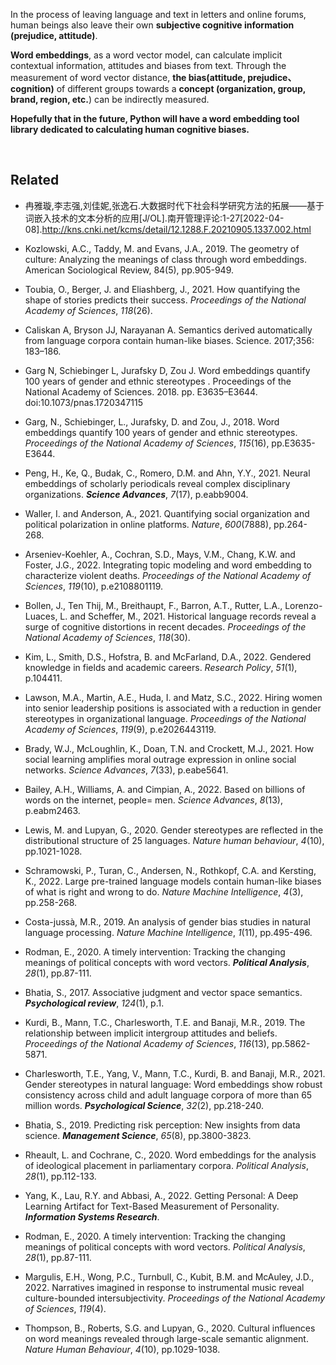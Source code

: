 In the process of leaving language and text in letters and online forums, human beings also leave their own **subjective cognitive information (prejudice, attitude)**.

**Word embeddings**, as a word vector model,  can calculate implicit contextual information, attitudes and biases from text. Through the measurement of word vector distance, **the bias(attitude, prejudice、cognition)** of different groups towards a **concept (organization, group, brand, region, etc.**) can be indirectly measured.

**Hopefully that in the future, Python will have a word embedding tool library dedicated to calculating human cognitive biases.**



<br>

## Related
- 冉雅璇,李志强,刘佳妮,张逸石.大数据时代下社会科学研究方法的拓展——基于词嵌入技术的文本分析的应用[J/OL].南开管理评论:1-27[2022-04-08].http://kns.cnki.net/kcms/detail/12.1288.F.20210905.1337.002.html

- Kozlowski, A.C., Taddy, M. and Evans, J.A., 2019. The geometry of culture: Analyzing the meanings of class through word embeddings. American Sociological Review, 84(5), pp.905-949.

- Toubia, O., Berger, J. and Eliashberg, J., 2021. How quantifying the shape of stories predicts their success. *Proceedings of the National Academy of Sciences*, *118*(26).

- Caliskan A, Bryson JJ, Narayanan A. Semantics derived automatically from language corpora contain human-like biases. Science. 2017;356: 183–186.

- Garg N, Schiebinger L, Jurafsky D, Zou J. Word embeddings quantify 100 years of gender and ethnic stereotypes . Proceedings of the National Academy of Sciences. 2018. pp. E3635–E3644. doi:10.1073/pnas.1720347115

- Garg, N., Schiebinger, L., Jurafsky, D. and Zou, J., 2018. Word embeddings quantify 100 years of gender and ethnic stereotypes. *Proceedings of the National Academy of Sciences*, *115*(16), pp.E3635-E3644.

- Peng, H., Ke, Q., Budak, C., Romero, D.M. and Ahn, Y.Y., 2021. Neural embeddings of scholarly periodicals reveal complex disciplinary organizations. ***Science Advances***, *7*(17), p.eabb9004.

- Waller, I. and Anderson, A., 2021. Quantifying social organization and political polarization in online platforms. *Nature*, *600*(7888), pp.264-268.

- Arseniev-Koehler, A., Cochran, S.D., Mays, V.M., Chang, K.W. and Foster, J.G., 2022. Integrating topic modeling and word embedding to characterize violent deaths. *Proceedings of the National Academy of Sciences*, *119*(10), p.e2108801119.

- Bollen, J., Ten Thij, M., Breithaupt, F., Barron, A.T., Rutter, L.A., Lorenzo-Luaces, L. and Scheffer, M., 2021. Historical language records reveal a surge of cognitive distortions in recent decades. *Proceedings of the National Academy of Sciences*, *118*(30).

- Kim, L., Smith, D.S., Hofstra, B. and McFarland, D.A., 2022. Gendered knowledge in fields and academic careers. *Research Policy*, *51*(1), p.104411.

- Lawson, M.A., Martin, A.E., Huda, I. and Matz, S.C., 2022. Hiring women into senior leadership positions is associated with a reduction in gender stereotypes in organizational language. *Proceedings of the National Academy of Sciences*, *119*(9), p.e2026443119.

- Brady, W.J., McLoughlin, K., Doan, T.N. and Crockett, M.J., 2021. How social learning amplifies moral outrage expression in online social networks. *Science Advances*, *7*(33), p.eabe5641.

- Bailey, A.H., Williams, A. and Cimpian, A., 2022. Based on billions of words on the internet, people= men. *Science Advances*, *8*(13), p.eabm2463.

- Lewis, M. and Lupyan, G., 2020. Gender stereotypes are reflected in the distributional structure of 25 languages. *Nature human behaviour*, *4*(10), pp.1021-1028.

- Schramowski, P., Turan, C., Andersen, N., Rothkopf, C.A. and Kersting, K., 2022. Large pre-trained language models contain human-like biases of what is right and wrong to do. *Nature Machine Intelligence*, *4*(3), pp.258-268.

- Costa-jussà, M.R., 2019. An analysis of gender bias studies in natural language processing. *Nature Machine Intelligence*, *1*(11), pp.495-496.

- Rodman, E., 2020. A timely intervention: Tracking the changing meanings of political concepts with word vectors. ***Political Analysis***, *28*(1), pp.87-111.

- Bhatia, S., 2017. Associative judgment and vector space semantics. ***Psychological review***, *124*(1), p.1.

- Kurdi, B., Mann, T.C., Charlesworth, T.E. and Banaji, M.R., 2019. The relationship between implicit intergroup attitudes and beliefs. *Proceedings of the National Academy of Sciences*, *116*(13), pp.5862-5871.

- Charlesworth, T.E., Yang, V., Mann, T.C., Kurdi, B. and Banaji, M.R., 2021. Gender stereotypes in natural language: Word embeddings show robust consistency across child and adult language corpora of more than 65 million words. ***Psychological Science***, *32*(2), pp.218-240.

- Bhatia, S., 2019. Predicting risk perception: New insights from data science. ***Management Science***, *65*(8), pp.3800-3823.

- Rheault, L. and Cochrane, C., 2020. Word embeddings for the analysis of ideological placement in parliamentary corpora. *Political Analysis*, *28*(1), pp.112-133.

- Yang, K., Lau, R.Y. and Abbasi, A., 2022. Getting Personal: A Deep Learning Artifact for Text-Based Measurement of Personality. ***Information Systems Research***.

- Rodman, E., 2020. A timely intervention: Tracking the changing meanings of political concepts with word vectors. *Political Analysis*, *28*(1), pp.87-111.

- Margulis, E.H., Wong, P.C., Turnbull, C., Kubit, B.M. and McAuley, J.D., 2022. Narratives imagined in response to instrumental music reveal culture-bounded intersubjectivity. *Proceedings of the National Academy of Sciences*, *119*(4). 

- Thompson, B., Roberts, S.G. and Lupyan, G., 2020. Cultural influences on word meanings revealed through large-scale semantic alignment. *Nature Human Behaviour*, *4*(10), pp.1029-1038.



